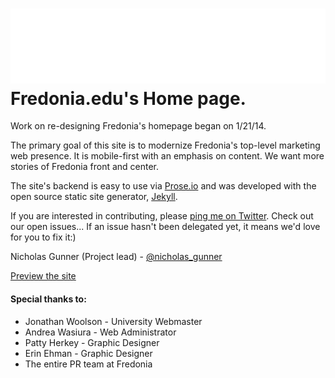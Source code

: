 ![Logo](img/fredlogowhite.png)
Fredonia.edu's Home page.
========
Work on re-designing Fredonia's homepage began on 1/21/14.

The primary goal of this site is to modernize Fredonia's top-level marketing web presence. It is mobile-first with an emphasis on content. We want more stories of Fredonia front and center. 

The site's backend is easy to use via [Prose.io](https://github.com/prose/prose) and was developed with the open source static site generator, [Jekyll](http://jekyllrb.com/).

If you are interested in contributing, please [ping me on Twitter](http://www.twitter.com/nicholas_gunner). Check out our open issues... If an issue hasn't been delegated yet, it means we'd love for you to fix it:)

Nicholas Gunner (Project lead) - [@nicholas_gunner](http://www.twitter.com/nicholas_gunner)

[Preview the site](http://sunyfredonia.github.io/homepage/)

#### Special thanks to:
* Jonathan Woolson - University Webmaster
* Andrea Wasiura - Web Administrator
* Patty Herkey - Graphic Designer
* Erin Ehman - Graphic Designer
* The entire PR team at Fredonia
